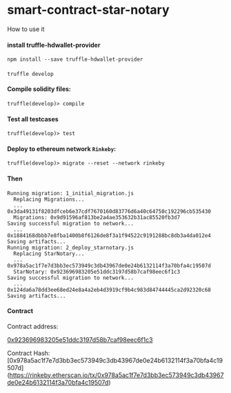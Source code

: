 # smart-contract-star-notary

How to use it

#### install truffle-hdwallet-provider

```
npm install --save truffle-hdwallet-provider 
```

#### 

```
truffle develop
```

#### Compile solidity files:

```
truffle(develop)> compile
```

#### Test all testcases

```
truffle(develop)> test
```

#### Deploy to ethereum network `Rinkeby`:

```
truffle(develop)> migrate --reset --network rinkeby
```

#### Then

```
Running migration: 1_initial_migration.js
  Replacing Migrations...
  ... 0x3da49131f8203dfceb6e37cdf7670160d83776d6a40c64750c192296cb535430
  Migrations: 0x9d91596af813be2a4ae353632b31ac85520fb3d7
Saving successful migration to network...
  ... 0x1884168dbbb7e8fba1400b8f6126de8f3a1f94522c9191288bc8db3a4da012e4
Saving artifacts...
Running migration: 2_deploy_starnotary.js
  Replacing StarNotary...
  ... 0x978a5ac1f7e7d3bb3ec573949c3db43967de0e24b6132114f3a70bfa4c19507d
  StarNotary: 0x923696983205e51ddc3197d58b7caf98eec6f1c3
Saving successful migration to network...
  ... 0x124da6a78dd3ee68ed24e8a4a2eb4d3919cf9b4c983d84744445ca2d92320c68
Saving artifacts...
```

#### Contract

Contract address:

[0x923696983205e51ddc3197d58b7caf98eec6f1c3](https://rinkeby.etherscan.io/address/0x923696983205e51ddc3197d58b7caf98eec6f1c3)

Contract Hash:
[0x978a5ac1f7e7d3bb3ec573949c3db43967de0e24b6132114f3a70bfa4c19507d]
(https://rinkeby.etherscan.io/tx/0x978a5ac1f7e7d3bb3ec573949c3db43967de0e24b6132114f3a70bfa4c19507d)
